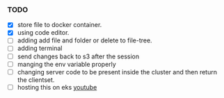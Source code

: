 ### TODO
- [X] store file to docker container.
- [X] using code editor.
- [ ] adding add file and folder or delete to file-tree.
- [ ] adding terminal
- [ ] send changes back to s3 after the session
- [ ] manging the env variable properly
- [ ] changing server code to be present inside the cluster and then return the clientset.
- [ ] hosting this on eks [youtube](https://youtu.be/p6xDCz00TxU?si=ZbPXX94Qf8dR482C)
